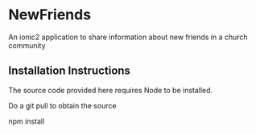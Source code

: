 # NewFriends
An ionic2 application to share information about new friends in a church community

## Installation Instructions
The source code provided here requires Node to be installed. 

Do a git pull to obtain  the source

npm install 

